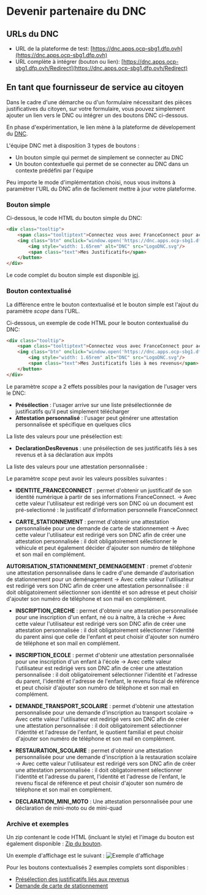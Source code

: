 # Devenir partenaire du DNC

## URLs du DNC
* URL de la plateforme de test: [https://dnc.apps.ocp-sbg1.dfp.ovh](https://dnc.apps.ocp-sbg1.dfp.ovh)
* URL complète à intégrer (bouton ou lien): [https://dnc.apps.ocp-sbg1.dfp.ovh/Redirect](https://dnc.apps.ocp-sbg1.dfp.ovh/Redirect)

## En tant que fournisseur de service au citoyen
Dans le cadre d'une démarche ou d'un formulaire nécessitant des pièces justificatives du citoyen, 
sur votre formulaire, vous pouvez simplement ajouter un lien vers le DNC ou intégrer un des boutons DNC ci-dessous.

En phase d'expérimentation, le lien mène à la plateforme de dévelopement du [DNC](https://dnc.apps.ocp-sbg1.dfp.ovh/).  

L'équipe DNC met à disposition 3 types de boutons :
* Un bouton simple qui permet de simplement se connecter au DNC
* Un bouton contextuelle qui permet de se connecter au DNC dans un contexte prédéfini par l'équipe

Peu importe le mode d'implémentation choisi, nous vous invitons à paramètrer 
l'URL du DNC afin de facilement mettre à jour votre plateforme. 

### Bouton simple

Ci-dessous, le code HTML du bouton simple du DNC:
```html
<div class="tooltip">
    <span class="tooltiptext">Connectez vous avec FranceConnect pour accéder à vos justificatifs</span>
    <img class="btn" onclick="window.open('https://dnc.apps.ocp-sbg1.dfp.ovh/Redirect', '_blank');">
        <img style="width: 1.65rem" alt="DNC" src="LogoDNC.svg"/> 
        <span class="text">Mes Justificatifs</span> 
    </button>
</div>
```
Le code complet du bouton simple est disponible [ici](bouton.html).

### Bouton contextualisé

La différence entre le bouton contextualisé et le bouton simple est l'ajout du paramètre _scope_ dans l'URL.

Ci-dessous, un exemple de code HTML pour le bouton contextualisé du DNC:
```html
<div class="tooltip">
    <span class="tooltiptext">Connectez vous avec FranceConnect pour accéder à vos justificatifs liés à vos revenus</span>
    <img class="btn" onclick="window.open('https://dnc.apps.ocp-sbg1.dfp.ovh/Redirect/?scope=DeclarationDesRevenus', '_blank');">
        <img style="width: 1.65rem" alt="DNC" src="LogoDNC.svg"/> 
        <span class="text">Mes Justificatifs liés à mes revenus</span> 
    </button>
</div>
```

Le paramètre _scope_ a 2 effets possibles pour la navigation de l'usager vers le DNC:
* **Présélection** : l'usager arrive sur une liste présélectionnée de justificatifs qu'il peut simplement télécharger
* **Attestation personnalisé** : l'usager peut générer une attestation personnalisée et spécifique en quelques clics

La liste des valeurs pour une présélection est:
* **DeclarationDesRevenus** : une présélection de ses justificatifs liés à ses revenus et à sa déclaration aux impôts

La liste des valeurs pour une attestation personnalisée : 

Le paramètre _scope_ peut avoir les valeurs possibles suivantes :

* **IDENTITE_FRANCECONNECT** : permet d'obtenir un justificatif de son identité numérique à partir de ses informations FranceConnect.
-> Avec cette valeur l'utilisateur est redirigé vers son DNC où un document est pré-selectionné : le justificatif d'information personnelle FranceConnect

* **CARTE_STATIONNEMENT** : permet d'obtenir une attestation personnalisée pour une demande de carte de stationnement
-> Avec cette valeur l'utilisateur est redirigé vers son DNC afin de créer une attestation personnalisée : il doit obligatoirement sélectionner le véhicule et peut également décider d'ajouter son numéro de téléphone et son mail en complément.

**AUTORISATION_STATIONNEMENT_DEMENAGEMENT** : premet d'obtenir une attestation personnalisée dans le cadre d'une demande d'autorisation de stationnement pour un deménagement
-> Avec cette valeur l'utilisateur est redirigé vers son DNC afin de créer une attestation personnalisée : il doit obligatoirement sélectionner son identité et son adresse et peut choisir d'ajouter son numéro de téléphone et son mail en complément.

* **INSCRIPTION_CRECHE** : permet d'obtenir une attestation personnalisée pour une inscription d'un enfant, né ou à naitre, à la crèche
-> Avec cette valeur l'utilisateur est redirigé vers son DNC afin de créer une attestation personnalisée : il doit obligatoirement sélectionner l'identité du parent ainsi que celle de l'enfant et peut choisir d'ajouter son numéro de téléphone et son mail en complément.

* **INSCRIPTION_ECOLE** : permet d'obtenir une attestation personnalisée pour une inscription d'un enfant à l'école
-> Avec cette valeur l'utilisateur est redirigé vers son DNC afin de créer une attestation personnalisée : il doit obligatoirement sélectionner l'identité et l'adresse du parent, l'identité et l'adresse de l'enfant, le revenu fiscal de référence et peut choisir d'ajouter son numéro de téléphone et son mail en complément.

* **DEMANDE_TRANSPORT_SCOLAIRE** : permet d'obtenir une attestation personnalisée pour une demande d'inscription au transport scolaire
-> Avec cette valeur l'utilisateur est redirigé vers son DNC afin de créer une attestation personnalisée : il doit obligatoirement sélectionner l'identité et l'adresse de l'enfant, le quotient familial et peut choisir d'ajouter son numéro de téléphone et son mail en complément.

* **RESTAURATION_SCOLAIRE** : permet d'obtenir une attestation personnalisée pour une demande d'inscription à la restauration scolaire
-> Avec cette valeur l'utilisateur est redirigé vers son DNC afin de créer une attestation personnalisée : il doit obligatoirement sélectionner l'identité et l'adresse du parent, l'identité et l'adresse de l'enfant, le revenu fiscal de référence et peut choisir d'ajouter son numéro de téléphone et son mail en complément.

* **DECLARATION_MINI_MOTO** : Une attestation personnalisée pour une déclaration de mini-moto ou de mini-quad

### Archive et exemples
Un zip contenant le code HTML (incluant le style) et l'image du bouton est également disponible :
[Zip du bouton](boutonDNC.zip).

Un exemple d'affichage est le suivant :
![Exemple d'affichage](exemple_boutonDNC.png)



Pour les boutons contextualisés 2 exemples complets sont disponibles :
* [Présélection des justificatifs liés aux revenus](bouton_justificatif.html)
* [Demande de carte de stationnement](bouton_attestation.html)


